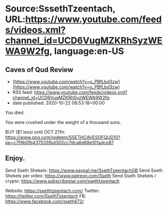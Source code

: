 # Source:SssethTzeentach, URL:https://www.youtube.com/feeds/videos.xml?channel_id=UCD6VugMZKRhSyzWEWA9W2fg, language:en-US

## Caves of Qud Review
 - [https://www.youtube.com/watch?v=o_PBfLbd3zw](https://www.youtube.com/watch?v=o_PBfLbd3zw)
 - RSS feed: https://www.youtube.com/feeds/videos.xml?channel_id=UCD6VugMZKRhSyzWEWA9W2fg
 - date published: 2020-10-22 08:53:18+00:00

You died.

You were crushed under the weight of a thousand suns.

BUY ($1 less) until OCT 27th:
https://www.gog.com/redeem/SSETHCAVESOFQUD10?pp=c7f9b0fb437533fbd302cc7dca6d68e101adce87

Enjoy.
-----------------------
Send Sseth Shekels: https://www.paypal.me/SsethTzeentachGB
Send Sseth Shekels per video:  https://www.patreon.com/Sseth
Send Sseth Shekels / crypto: https://www.subscribestar.com/ssethtzeentach

Website: https://ssethtzeentach.com/
Twitter: https://twitter.com/SsethTzeentach
FB: https://www.facebook.com/sseth672/

